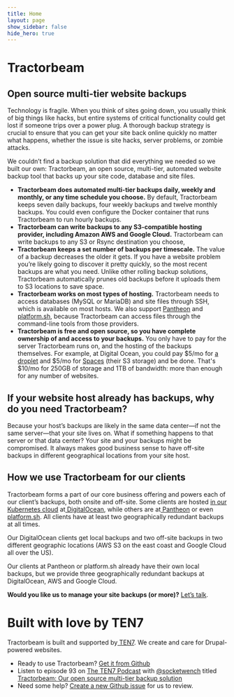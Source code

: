 ```yaml
---
title: Home
layout: page
show_sidebar: false
hide_hero: true
---
```


# Tractorbeam


## Open source multi-tier website backups

Technology is fragile. When you think of sites going down, you usually think of big things like hacks, but entire systems of critical functionality could get lost if someone trips over a power plug. A thorough backup strategy is crucial to ensure that you can get your site back online quickly no matter what happens, whether the issue is site hacks, server problems, or zombie attacks.

We couldn’t find a backup solution that did everything we needed so we built our own: Tractorbeam, an open source, multi-tier, automated website backup tool that backs up your site code, database and site files.


*   **Tractorbeam does automated multi-tier backups daily, weekly and monthly, or any time schedule you choose.**
By default, Tractorbeam keeps seven daily backups, four weekly backups and twelve monthly backups. You could even configure the Docker container that runs Tractorbeam to run hourly backups. 
*   **Tractorbeam can write backups to any S3-compatible hosting provider, including Amazon AWS and Google Cloud.**
Tractorbeam can write backups to any S3 or Rsync destination you choose, 
*   **Tractorbeam keeps a set number of backups per timescale.**
The value of a backup decreases the older it gets. If you have a website problem you’re likely going to discover it pretty quickly, so the most recent backups are what you need. Unlike other rolling backup solutions, Tractorbeam automatically prunes old backups before it uploads them to S3 locations to save space. 
*   **Tractorbeam works on most types of hosting.**
    Tractorbeam needs to access databases (MySQL or MariaDB) and site files through SSH, which is available on most hosts. We also support [Pantheon](https://pantheon.io/) and [platform.sh](https://platform.sh/), because Tractorbeam can access files through the command-line tools from those providers.
*   **Tractorbeam is free and open source, so you have complete ownership of and access to your backups.**
    You only have to pay for the server Tractorbeam runs on, and the hosting of the backups themselves. For example, at Digital Ocean, you could pay $5/mo for [a droplet](https://www.digitalocean.com/products/droplets/?refcode=5fb69d9c62e4) and $5/mo for [Spaces](https://www.digitalocean.com/products/spaces/?refcode=5fb69d9c62e4) (their S3 storage) and be done. That's $10/mo for 250GB of storage and 1TB of bandwidth: more than enough for any number of websites.


## If your website host already has backups, why do you need Tractorbeam?

Because your host’s backups are likely in the same data center—if not the same server—that your site lives on. What if something happens to that server or that data center? Your site and your backups might be compromised. It always makes good business sense to have off-site backups in different geographical locations from your site host.


## How we use Tractorbeam for our clients

Tractorbeam forms a part of our core business offering and powers each of our client’s backups, both onsite and off-site. Some clients are hosted [in our Kubernetes cloud](https://ten7.com/podcast/episode/kubernetes-our-next-gen-site-hosting) at[ DigitalOcean](https://www.digitalocean.com/), while others are at[ Pantheon](https://pantheon.io/) or even[ platform.sh](https://platform.sh/). All clients have at least two geographically redundant backups at all times. 

Our DigitalOcean clients get local backups and two off-site backups in two different geographic locations (AWS S3 on the east coast and Google Cloud all over the US). 

Our clients at Pantheon or platform.sh already have their own local backups, but we provide three geographically redundant backups at DigitalOcean, AWS and Google Cloud. 

**Would you like us to manage your site backups (or more)?** [Let’s talk](https://ten7.com/contact-us).


# Built with love by TEN7

Tractorbeam is built and supported by[ TEN7](https://ten7.com/). We create and care for Drupal-powered websites.


*   Ready to use Tractorbeam? [Get it from Github](https://github.com/ten7/tractorbeam)
*   Listen to episode 93 on [The TEN7 Podcast](https://ten7.com/podcast) with [@socketwench](https://twitter.com/socketwench) titled [Tractorbeam: Our open source multi-tier backup solution](https://ten7.com/podcast/episode/tractorbeam-our-open-source-multi-tier-backup-solution)
*   Need some help? [Create a new Github issue](https://github.com/ten7/tractorbeam/issues/new) for us to review.